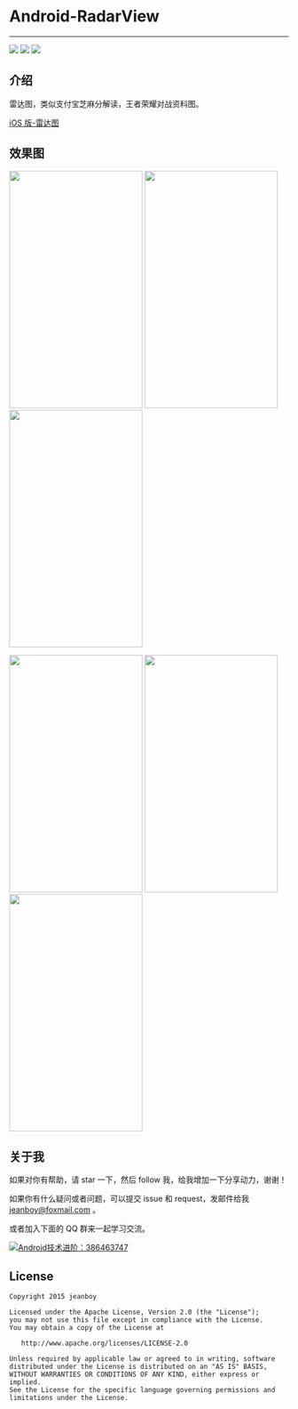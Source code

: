 # Android-RadarView

------
![](https://img.shields.io/badge/platform-Android-brightgreen.svg) ![](https://img.shields.io/badge/language-java-yellow.svg) ![](https://img.shields.io/badge/license-Apache--2.0-blue.svg)

## 介绍

雷达图，类似支付宝芝麻分解读，王者荣耀对战资料图。

[iOS 版-雷达图](https://github.com/coolspan/IOSRadarView)

## 效果图

<img src="https://github.com/jeanboydev/Android-RadarView/blob/master/resources/1.jpg" width="240px" height="427px" /> <img src="https://github.com/jeanboydev/Android-RadarView/blob/master/resources/2.jpg" width="240px" height="427px" /> <img src="https://github.com/jeanboydev/Android-RadarView/blob/master/resources/3.jpg" width="240px" height="427px" />

<img src="https://github.com/jeanboydev/Android-RadarView/blob/master/resources/4.jpg" width="240px" height="427px" /> <img src="https://github.com/jeanboydev/Android-RadarView/blob/master/resources/5.jpg" width="240px" height="427px" /> <img src="https://github.com/jeanboydev/Android-RadarView/blob/master/resources/6.jpg" width="240px" height="427px" />


## 关于我

如果对你有帮助，请 star 一下，然后 follow 我，给我增加一下分享动力，谢谢！

如果你有什么疑问或者问题，可以提交 issue 和 request，发邮件给我 jeanboy@foxmail.com 。

或者加入下面的 QQ 群来一起学习交流。

<a target="_blank" href="//shang.qq.com/wpa/qunwpa?idkey=bbbd62c0860ce7c1a6119030f51df102bb0d3ecc12cf66b4d8887941233c6e78"><img border="0" src="//pub.idqqimg.com/wpa/images/group.png" alt="Android技术进阶：386463747" title="Android技术进阶：386463747"></a>

## License

    Copyright 2015 jeanboy

    Licensed under the Apache License, Version 2.0 (the "License");
    you may not use this file except in compliance with the License.
    You may obtain a copy of the License at

       http://www.apache.org/licenses/LICENSE-2.0

    Unless required by applicable law or agreed to in writing, software
    distributed under the License is distributed on an "AS IS" BASIS,
    WITHOUT WARRANTIES OR CONDITIONS OF ANY KIND, either express or implied.
    See the License for the specific language governing permissions and
    limitations under the License.


 [1]:https://github.com/jeanboydev/Android-RadarView/blob/master/resources/1.jpg
 [2]:https://github.com/jeanboydev/Android-RadarView/blob/master/resources/2.jpg
 [3]:https://github.com/jeanboydev/Android-RadarView/blob/master/resources/3.jpg
 [4]:https://github.com/jeanboydev/Android-RadarView/blob/master/resources/4.jpg
 [5]:https://github.com/jeanboydev/Android-RadarView/blob/master/resources/5.jpg
 [6]:https://github.com/jeanboydev/Android-RadarView/blob/master/resources/6.jpg


